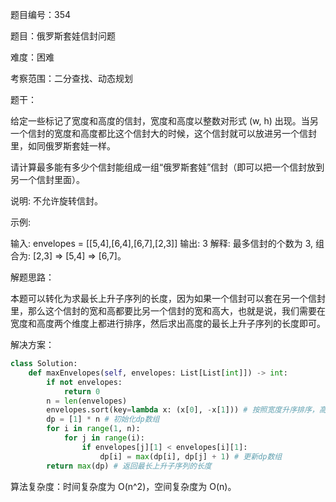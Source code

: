 题目编号：354

题目：俄罗斯套娃信封问题

难度：困难

考察范围：二分查找、动态规划

题干：

给定一些标记了宽度和高度的信封，宽度和高度以整数对形式 (w, h) 出现。当另一个信封的宽度和高度都比这个信封大的时候，这个信封就可以放进另一个信封里，如同俄罗斯套娃一样。

请计算最多能有多少个信封能组成一组“俄罗斯套娃”信封（即可以把一个信封放到另一个信封里面）。

说明:
不允许旋转信封。

示例:

输入: envelopes = [[5,4],[6,4],[6,7],[2,3]]
输出: 3 
解释: 最多信封的个数为 3, 组合为: [2,3] => [5,4] => [6,7]。

解题思路：

本题可以转化为求最长上升子序列的长度，因为如果一个信封可以套在另一个信封里，那么这个信封的宽和高都要比另一个信封的宽和高大，也就是说，我们需要在宽度和高度两个维度上都进行排序，然后求出高度的最长上升子序列的长度即可。

解决方案：

```python
class Solution:
    def maxEnvelopes(self, envelopes: List[List[int]]) -> int:
        if not envelopes:
            return 0
        n = len(envelopes)
        envelopes.sort(key=lambda x: (x[0], -x[1])) # 按照宽度升序排序，高度降序排序
        dp = [1] * n # 初始化dp数组
        for i in range(1, n):
            for j in range(i):
                if envelopes[j][1] < envelopes[i][1]:
                    dp[i] = max(dp[i], dp[j] + 1) # 更新dp数组
        return max(dp) # 返回最长上升子序列的长度
```

算法复杂度：时间复杂度为 O(n^2)，空间复杂度为 O(n)。